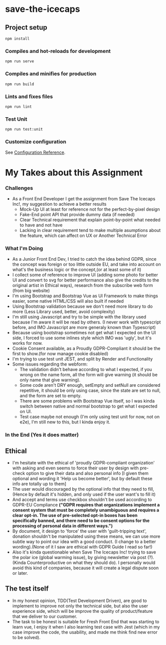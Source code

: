 # save-the-icecaps

## Project setup

```
npm install
```

### Compiles and hot-reloads for development

```
npm run serve
```

### Compiles and minifies for production

```
npm run build
```

### Lints and fixes files

```
npm run lint
```

### Test Unit

```
npm run test:unit
```

### Customize configuration

See [Configuration Reference](https://cli.vuejs.org/config/).

# My Takes about this Assignment

### Challenges

- As a Front End Developer I get the assignment from Save The Icecaps Inc!, my suggestion to achieve a better results
  - Mock-Up UI at least for reference not for the perfect-by-pixel design
  - Fake-End point API that provide dummy data (if needed)
  - Clear Technical requirement that explain point-by-point what needed to have and not have
  - Lacking in clear requirement tend to make multiple asumptions about the feature, which can affect on UX or Another Technical Error

### What I'm Doing

- As a Junior Front End Dev, I tried to catch the idea behind GDPR, since the concept was foreign or too little outside EU, and take into account on what's the business logic or the concept,(or at least some of it)
- I collect some of reference to improve UI (adding some photo for better UI and convert to svg for better performance also give the credits to the original artist in Ethical ways), research from the subscribe web form (from big website)
- I'm using Bootstrap and Bootstrap Vue as UI Framework to make things easier, some native HTML/CSS will also built if needed
- Using Bootstrap validation because we don't need more library to do more (Less Library used, better, avoid complexity)
- I'm still using Javascript and try to be simple with the library used because I'm aware it will be read by others. (I never work with typescript before, and IMO Javascript are more generaly known than Typescript)
- Because using bootstrap sometimes not get what I expected on the UI side, I forced to use some inlines style which IMO was 'ugly', but it's works for now.
- Cookie Consent available, as a Proudly GDPR-Compliant it should be the first to show.(for now manage cookie disabled)
- I'm trying to use test unit JEST, and split by Render and Functionality
- Some issues regarding the webform:
  - The validation didn't behave according to what I expected, if you wrong on the name form, all the form will give warning (it should be only name that give warning).
  - Some code aren't DRY enough, setEmpty and setNull are considered repetitive, it should be only using case, since the state are set to null, and the form are set to empty.
  - There are some problems with Bootstrap Vue itself, so I was kinda switch between native and normal bootstrap to get what I expected on UI.
  - Test case maybe not enough (I'm only using test unit for now, not on e2e), I'm still new to this, but I kinda enjoy it.

### In the End (Yes it does matter)

## Ethical

- I'm hesitate with the ethical of 'proudly GDPR-compliant organization' with asking and even seems to force their user by design with pre-check option to give their data and also personal info [I given them optional and wording it 'Help us become better', but by default these info are totally up to them]
- The user would discouraged by the optional info that they need to fill, (Hence by default it's hidden, and only used if the user want's to fill it)
- And accept and terms use checkbox shouldn't be used according to GDPR-EU Compliance **("GDPR requires that organizations implement a consent system that must be completely unambiguous and requires a clear opt-in. The use of pre-selected opt-in boxes has been specifically banned, and there need to be consent options for the processing of personal data in different ways.")**
- By document, it design to 'force' the user with 'guilt-tripping text', donation shouldn't be manipulated using these means, we can use more subtle way to point our idea with a good conduct. (I change to a better wording).(None of it I saw are ethical with GDPR Guide I read so far!)
- Also it's kinda questionable when Save The Icecaps Inc! trying to save the polar ice (global warming issue), by giving newsletter via post (?).(Kinda Counterproductive on what they should do). I personally would avoid this kind of companies, because it will create a legal dispute soon or later.

## The test itself

- In my honest opinion, TDD(Test Development Driven), are good to implement to improve not only the technical side, but also the user experience side, which will be improve the quality of product/feature that we deliver to our customer.
- The task to be honest is suitable for Fresh Front End that was starting to learn vue, I enjoy it when I also learning test case with Jest (which in my case improve the code, the usability, and made me think find new error to be solved).
